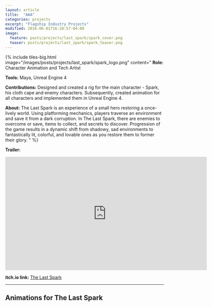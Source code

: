 ```yaml
---
layout: article
title:  "AAA"
categories: projects
excerpt: "Flagship Industry Projects"
modified: 2016-06-01T16:28:57-04:00
image:
  feature: posts/projects/last_spark/spark_cover.png
  teaser: posts/projects/last_spark/spark_teaser.png
---
```


{% include tiles-big.html
    image="/images/posts/projects/last_spark/spark_logo.png"
    content="
**Role:** Character Animation and Tech Artist

**Tools:** Maya, Unreal Engine 4
             
**Contributions:** Designed and created a rig for the main character - Spark, his cloth cape and enemy characters. Subsequently, created animation for all characters and implemented them in Unreal Engine 4.

**About:** The Last Spark is an experience of a small hero restoring a once-lively world. Using platforming mechanics, players traverse an environment and save it from a dark corruption. In The Last Spark, there are enemies to overcome or save, items to collect, and secrets to discover. Progression of the game results in a dynamic shift from shadowy, sad environments to fantastically lit, colorful, and lovable ones as you restore them to former their glory.
"
%}

**Trailer:**

<iframe src="https://player.vimeo.com/video/334234733" width="640" height="360" frameborder="0" allow="autoplay; fullscreen" allowfullscreen></iframe>

**itch.io link:** [The Last Spark](https://final-hour-studios.itch.io/the-last-spark)

___

## Animations for The Last Spark
